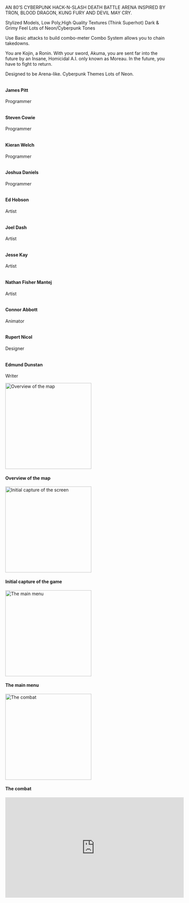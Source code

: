 AN 80’S CYBERPUNK 
HACK-N-SLASH
DEATH BATTLE ARENA
INSPIRED BY TRON, BLOOD DRAGON, KUNG FURY 
AND DEVIL MAY CRY.

Stylized Models, Low Poly,High Quality Textures (Think Superhot) 
Dark & Grimy Feel
Lots of Neon/Cyberpunk Tones

Use Basic attacks to build combo-meter
Combo System allows you to chain takedowns.

You are Kojin, a Ronin. With your sword, Akuma, you are sent far into the future by an Insane, Homicidal A.I. only known as Moreau. In the future, you have to fight to return.

Designed to be Arena-like.
Cyberpunk Themes
Lots of Neon.






<div class="container">
					<section class="profiles">
						<div class="row">
							<section class="3u 6u(medium) 12u$(xsmall) profile">
								<img src="profile-no-photo.png" alt="">
								<h4>James Pitt</h4>
								<p>Programmer</p>
							</section>
							<section class="3u 6u(medium) 12u$(xsmall) profile">
								<img src="profile-no-photo.png" alt="">
								<h4>Steven Cowie</h4>
								<p>Programmer</p>
							</section>
							<section class="3u 6u$(medium) 12u$(xsmall) profile">
								<img src="profile-no-photo.png" alt="">
								<h4>Kieran Welch</h4>
								<p>Programmer</p>
							</section>
							<section class="3u 6u$(medium) 12u$(xsmall) profile">
								<img src="profile-no-photo.png" alt="">
								<h4>Joshua Daniels</h4>
								<p>Programmer</p>
							</section>
						</div>
					</section>
										<section class="profiles">
						<div class="row">
							<section class="3u 6u(medium) 12u$(xsmall) profile">
								<img src="profile-no-photo.png" alt="">
								<h4>Ed Hobson</h4>
								<p>Artist</p>
							</section>
							<section class="3u 6u(medium) 12u$(xsmall) profile">
								<img src="profile-no-photo.png" alt="">
								<h4>Joel Dash</h4>
								<p>Artist</p>
							</section>
							<section class="3u 6u(medium) 12u$(xsmall) profile">
								<img src="profile-no-photo.png" alt="">
								<h4>Jesse Kay</h4>
								<p>Artist</p>
							</section>
							<section class="3u 6u$(medium) 12u$(xsmall) profile">
								<img src="profile-no-photo.png" alt="">
								<h4>Nathan Fisher Mantej</h4>
								<p>Artist</p>
							</section>
						</div>
					</section>
										<section class="profiles">
						<div class="row">
							<section class="3u 6u$(medium) 12u$(xsmall) profile">
								<img src="profile-no-photo.png" alt="">
								<h4>Connor Abbott</h4>
								<p>Animator</p>
							</section>
							<section class="3u 6u(medium) 12u$(xsmall) profile">
								<img src="profile-no-photo.png" alt="">
								<h4>Rupert Nicol</h4>
								<p>Designer</p>
							</section>
							<section class="3u 6u$(medium) 12u$(xsmall) profile">
								<img src="profile-no-photo.png" alt="">
								<h4>Edmund Dunstan</h4>
								<p>Writer</p>
							</section>
						</div>
					</section>
				</div>

<img src="ss1.png" width="270" height="270" alt="Overview of the map" display="inline">
<h4><p>Overview of the map</p></h4>
<img src="ss2.png" width="270" height="270" alt="Initial capture of the screen" display="inline">
<h4><p>Initial capture of the game</p></h4>
<img src="ss3.png" width="270" height="270" alt="The main menu" display="inline">
<h4><p>The main menu</p></h4>
<img src="ss4.png" width="270" height="270" alt="The combat" display="inline">
<h4><p>The combat</p></h4>

<iframe width="560" height="315" src="https://www.youtube.com/embed/mzY48FloO8c" frameborder="0" allowfullscreen></iframe>
